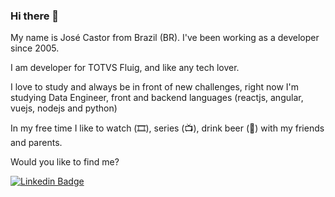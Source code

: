 ### Hi there 👋

My name is José Castor from Brazil (BR). I've been working as a developer since 2005.

I am developer for TOTVS Fluig, and like any tech lover.

I love to study and always be in front of new challenges, right now I'm studying Data Engineer, front and backend languages (reactjs, angular, vuejs, nodejs and python)

In my free time I like to watch (🎞️), series (📺), drink beer (🍺) with my friends and parents.

Would you like to find me?

[![Linkedin Badge](https://img.shields.io/badge/-LinkedIn-blue?style=flat-square&logo=Linkedin&logoColor=white&link=https://www.linkedin.com/in/jose-castor)](https://www.linkedin.com/in/jose-castor)


<!--
**jrcastor/jrcastor** is a ✨ _special_ ✨ repository because its `README.md` (this file) appears on your GitHub profile.

Here are some ideas to get you started:

- 🔭 I’m currently working on ...
- 🌱 I’m currently learning ...
- 👯 I’m looking to collaborate on ...
- 🤔 I’m looking for help with ...
- 💬 Ask me about ...
- 📫 How to reach me: ...
- 😄 Pronouns: ...
- ⚡ Fun fact: ...
-->
